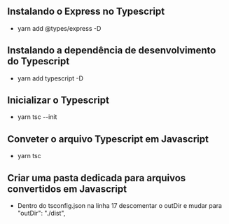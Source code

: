 ## Instalando o Express no Typescript

* yarn add @types/express -D

## Instalando a dependência de desenvolvimento do Typescript

* yarn add typescript -D

## Inicializar o Typescript

* yarn tsc --init

## Conveter o arquivo Typescript em Javascript

* yarn tsc

## Criar uma pasta dedicada para arquivos convertidos em Javascript

* Dentro do tsconfig.json na linha 17 descomentar o outDir e mudar para "outDir": "./dist", 